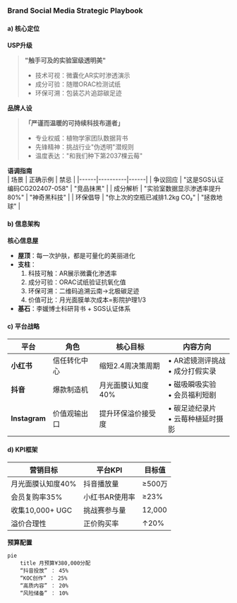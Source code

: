 ### Brand Social Media Strategic Playbook

#### **a) 核心定位**  
**USP升级**  
> **"触手可及的实验室级透明美"**  
> - 技术可视：微囊化AR实时渗透演示  
> - 成分可验：随赠ORAC检测试纸  
> - 环保可溯：包装芯片追踪碳足迹  

**品牌人设**  
> **「严谨而温暖的可持续科技布道者」**  
> - 专业权威：植物学家团队数据背书  
> - 先锋精神：挑战行业"伪透明"潜规则  
> - 温度表达："和我们种下第2037棵云莓"  

**语调指南**  
| 场景 | 正确示例 | 禁忌 |
|------|----------|------|
| 争议回应 | "这是SGS认证编码CG202407-058" | "竞品抹黑" |
| 成分解析 | "实验室数据显示渗透率提升80%" | "神奇黑科技" |
| 环保倡导 | "你上次的空瓶已减排1.2kg CO₂" | "拯救地球" |

#### **b) 信息架构**  
**核心信息屋**  
- **屋顶**：每一次护肤，都是可量化的美丽进化  
- **支柱**：  
  1. 科技可触：AR展示微囊化渗透率  
  2. 成分可验：ORAC试纸验证抗氧化值  
  3. 环保可溯：二维码追溯云南→北极碳足迹  
  4. 价值可比：月光面膜单次成本=影院护理1/3  
- **基石**：李媛博士科研背书 + SGS认证体系  

#### **c) 平台战略**  
<table>
<thead>
<tr><th>平台</th><th>角色</th><th>核心目标</th><th>内容方向</th></tr>
</thead>
<tbody>
<tr><td><b>小红书</b></td>
<td>信任转化中心</td>
<td>缩短2.4周决策周期</td>
<td>• AR滤镜测评挑战<br>• 成分打假实录</td></tr>
<tr><td><b>抖音</b></td>
<td>爆款制造机</td>
<td>月光面膜认知度40%</td>
<td>• 磁吸瞬吸实验<br>• 会员福利短剧</td></tr>
<tr><td><b>Instagram</b></td>
<td>价值观输出口</td>
<td>提升环保溢价接受度</td>
<td>• 碳足迹纪录片<br>• 云莓种植延时摄影</td></tr>
</tbody>
</table>

#### **d) KPI框架**  
| 营销目标 | 平台KPI | 目标值 |
|----------|---------|--------|
| 月光面膜认知度40% | 抖音播放量 | ≥500万 |
| 会员复购率35% | 小红书AR使用率 | ≥23% |
| 收集10,000+ UGC | 挑战赛参与量 | 12,000 |
| 溢价合理性 | 正价购买率 | ↑20% |

**预算配置**  
```mermaid
pie
    title 月预算¥380,000分配
    “抖音投放” ： 45%
    “KOC创作” ： 25%
    “高质内容” ： 20%
    “风险储备” ： 10%
```